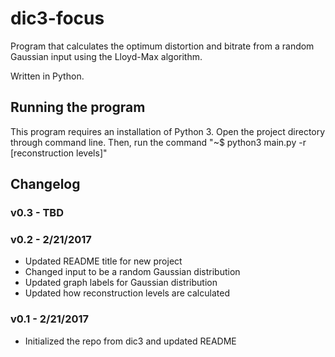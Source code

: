 # dic3-focus
Program that calculates the optimum distortion and bitrate from a random Gaussian input using the Lloyd-Max algorithm.

Written in Python.

## Running the program
This program requires an installation of Python 3.
Open the project directory through command line. Then,
run the command "~$ python3 main.py -r [reconstruction levels]"

## Changelog
### v0.3 - TBD

### v0.2 - 2/21/2017
* Updated README title for new project
* Changed input to be a random Gaussian distribution
* Updated graph labels for Gaussian distribution
* Updated how reconstruction levels are calculated

### v0.1 - 2/21/2017
* Initialized the repo from dic3 and updated README
